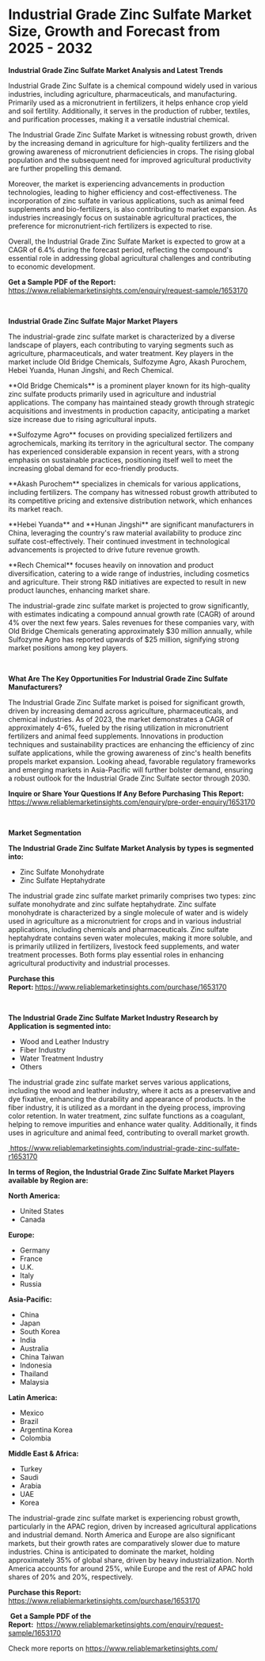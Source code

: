 <p><h1>Industrial Grade Zinc Sulfate Market Size, Growth and Forecast from 2025 - 2032</h1></p><p><strong>Industrial Grade Zinc Sulfate Market Analysis and Latest Trends</strong></p>
<p><p>Industrial Grade Zinc Sulfate is a chemical compound widely used in various industries, including agriculture, pharmaceuticals, and manufacturing. Primarily used as a micronutrient in fertilizers, it helps enhance crop yield and soil fertility. Additionally, it serves in the production of rubber, textiles, and purification processes, making it a versatile industrial chemical.</p><p>The Industrial Grade Zinc Sulfate Market is witnessing robust growth, driven by the increasing demand in agriculture for high-quality fertilizers and the growing awareness of micronutrient deficiencies in crops. The rising global population and the subsequent need for improved agricultural productivity are further propelling this demand. </p><p>Moreover, the market is experiencing advancements in production technologies, leading to higher efficiency and cost-effectiveness. The incorporation of zinc sulfate in various applications, such as animal feed supplements and bio-fertilizers, is also contributing to market expansion. As industries increasingly focus on sustainable agricultural practices, the preference for micronutrient-rich fertilizers is expected to rise. </p><p>Overall, the Industrial Grade Zinc Sulfate Market is expected to grow at a CAGR of 6.4% during the forecast period, reflecting the compound's essential role in addressing global agricultural challenges and contributing to economic development.</p></p>
<p><strong>Get a Sample PDF of the Report:&nbsp;</strong> <a href="https://www.reliablemarketinsights.com/enquiry/request-sample/1653170?utm_campaign=2530&utm_medium=2&utm_source=Github&utm_content=ia&utm_term=08032025&utm_id=industrial-grade-zinc-sulfate">https://www.reliablemarketinsights.com/enquiry/request-sample/1653170</a></p>
<p>&nbsp;</p>
<p><strong>Industrial Grade Zinc Sulfate Major Market Players</strong></p>
<p><p>The industrial-grade zinc sulfate market is characterized by a diverse landscape of players, each contributing to varying segments such as agriculture, pharmaceuticals, and water treatment. Key players in the market include Old Bridge Chemicals, Sulfozyme Agro, Akash Purochem, Hebei Yuanda, Hunan Jingshi, and Rech Chemical.</p><p>**Old Bridge Chemicals** is a prominent player known for its high-quality zinc sulfate products primarily used in agriculture and industrial applications. The company has maintained steady growth through strategic acquisitions and investments in production capacity, anticipating a market size increase due to rising agricultural inputs.</p><p>**Sulfozyme Agro** focuses on providing specialized fertilizers and agrochemicals, marking its territory in the agricultural sector. The company has experienced considerable expansion in recent years, with a strong emphasis on sustainable practices, positioning itself well to meet the increasing global demand for eco-friendly products.</p><p>**Akash Purochem** specializes in chemicals for various applications, including fertilizers. The company has witnessed robust growth attributed to its competitive pricing and extensive distribution network, which enhances its market reach.</p><p>**Hebei Yuanda** and **Hunan Jingshi** are significant manufacturers in China, leveraging the country's raw material availability to produce zinc sulfate cost-effectively. Their continued investment in technological advancements is projected to drive future revenue growth.</p><p>**Rech Chemical** focuses heavily on innovation and product diversification, catering to a wide range of industries, including cosmetics and agriculture. Their strong R&D initiatives are expected to result in new product launches, enhancing market share.</p><p>The industrial-grade zinc sulfate market is projected to grow significantly, with estimates indicating a compound annual growth rate (CAGR) of around 4% over the next few years. Sales revenues for these companies vary, with Old Bridge Chemicals generating approximately $30 million annually, while Sulfozyme Agro has reported upwards of $25 million, signifying strong market positions among key players.</p></p>
<p>&nbsp;</p>
<p><strong>What Are The Key Opportunities For Industrial Grade Zinc Sulfate Manufacturers?</strong></p>
<p><p>The Industrial Grade Zinc Sulfate market is poised for significant growth, driven by increasing demand across agriculture, pharmaceuticals, and chemical industries. As of 2023, the market demonstrates a CAGR of approximately 4-6%, fueled by the rising utilization in micronutrient fertilizers and animal feed supplements. Innovations in production techniques and sustainability practices are enhancing the efficiency of zinc sulfate applications, while the growing awareness of zinc's health benefits propels market expansion. Looking ahead, favorable regulatory frameworks and emerging markets in Asia-Pacific will further bolster demand, ensuring a robust outlook for the Industrial Grade Zinc Sulfate sector through 2030.</p></p>
<p><strong>Inquire or Share Your Questions If Any Before Purchasing This Report:</strong> <a href="https://www.reliablemarketinsights.com/enquiry/pre-order-enquiry/1653170?utm_campaign=2530&utm_medium=2&utm_source=Github&utm_content=ia&utm_term=08032025&utm_id=industrial-grade-zinc-sulfate">https://www.reliablemarketinsights.com/enquiry/pre-order-enquiry/1653170</a></p>
<p>&nbsp;</p>
<p><strong>Market Segmentation</strong></p>
<p><strong>The Industrial Grade Zinc Sulfate Market Analysis by types is segmented into:</strong></p>
<p><ul><li>Zinc Sulfate Monohydrate</li><li>Zinc Sulfate Heptahydrate</li></ul></p>
<p><p>The industrial grade zinc sulfate market primarily comprises two types: zinc sulfate monohydrate and zinc sulfate heptahydrate. Zinc sulfate monohydrate is characterized by a single molecule of water and is widely used in agriculture as a micronutrient for crops and in various industrial applications, including chemicals and pharmaceuticals. Zinc sulfate heptahydrate contains seven water molecules, making it more soluble, and is primarily utilized in fertilizers, livestock feed supplements, and water treatment processes. Both forms play essential roles in enhancing agricultural productivity and industrial processes.</p></p>
<p><strong>Purchase this Report:&nbsp;</strong><a href="https://www.reliablemarketinsights.com/purchase/1653170?utm_campaign=2530&utm_medium=2&utm_source=Github&utm_content=ia&utm_term=08032025&utm_id=industrial-grade-zinc-sulfate">https://www.reliablemarketinsights.com/purchase/1653170</a></p>
<p>&nbsp;</p>
<p><strong>The Industrial Grade Zinc Sulfate Market Industry Research by Application is segmented into:</strong></p>
<p><ul><li>Wood and Leather Industry</li><li>Fiber Industry</li><li>Water Treatment Industry</li><li>Others</li></ul></p>
<p><p>The industrial grade zinc sulfate market serves various applications, including the wood and leather industry, where it acts as a preservative and dye fixative, enhancing the durability and appearance of products. In the fiber industry, it is utilized as a mordant in the dyeing process, improving color retention. In water treatment, zinc sulfate functions as a coagulant, helping to remove impurities and enhance water quality. Additionally, it finds uses in agriculture and animal feed, contributing to overall market growth.</p></p>
<p><a href="https://www.reliablemarketinsights.com/industrial-grade-zinc-sulfate-r1653170?utm_campaign=2530&utm_medium=2&utm_source=Github&utm_content=ia&utm_term=08032025&utm_id=industrial-grade-zinc-sulfate">&nbsp;https://www.reliablemarketinsights.com/industrial-grade-zinc-sulfate-r1653170</a></p>
<p><strong>In terms of Region, the Industrial Grade Zinc Sulfate Market Players available by Region are:</strong></p>
<p>
    <p> <strong> North America: </strong>
        <ul>
            <li>United States</li>
            <li>Canada</li>
        </ul>
        </p> 
    <p> <strong> Europe: </strong>
        <ul>
            <li>Germany</li>
            <li>France</li>
            <li>U.K.</li>
            <li>Italy</li>
            <li>Russia</li>
        </ul>
        </p> 
    <p> <strong> Asia-Pacific: </strong>
        <ul>
            <li>China</li>
            <li>Japan</li>
            <li>South Korea</li>
            <li>India</li>
            <li>Australia</li>
            <li>China Taiwan</li>
            <li>Indonesia</li>
            <li>Thailand</li>
            <li>Malaysia</li>
        </ul>
        </p> 
    <p> <strong> Latin America: </strong>
        <ul>
            <li>Mexico</li>
            <li>Brazil</li>
            <li>Argentina Korea</li>
            <li>Colombia</li>
        </ul>
        </p> 
    <p> <strong> Middle East & Africa: </strong>
        <ul>
            <li>Turkey</li>
            <li>Saudi</li>
            <li>Arabia</li>
            <li>UAE</li>
            <li>Korea</li>
        </ul>
    </p>
    </p>
<p><p>The industrial-grade zinc sulfate market is experiencing robust growth, particularly in the APAC region, driven by increased agricultural applications and industrial demand. North America and Europe are also significant markets, but their growth rates are comparatively slower due to mature industries. China is anticipated to dominate the market, holding approximately 35% of global share, driven by heavy industrialization. North America accounts for around 25%, while Europe and the rest of APAC hold shares of 20% and 20%, respectively.</p></p>
<p><strong>Purchase this Report: </strong><a href="https://www.reliablemarketinsights.com/purchase/1653170?utm_campaign=2530&utm_medium=2&utm_source=Github&utm_content=ia&utm_term=08032025&utm_id=industrial-grade-zinc-sulfate">https://www.reliablemarketinsights.com/purchase/1653170</a></p>
<p>&nbsp;<strong>Get a Sample PDF of the Report:&nbsp;&nbsp;</strong><a href="https://www.reliablemarketinsights.com/enquiry/request-sample/1653170?utm_campaign=2530&utm_medium=2&utm_source=Github&utm_content=ia&utm_term=08032025&utm_id=industrial-grade-zinc-sulfate">https://www.reliablemarketinsights.com/enquiry/request-sample/1653170</a></p>
<p><strong></strong></p>
<p>Check more reports on <a href="https://www.reliablemarketinsights.com/?utm_campaign=2530&utm_medium=2&utm_source=Github&utm_content=ia&utm_term=08032025&utm_id=industrial-grade-zinc-sulfate">https://www.reliablemarketinsights.com/</a></p>